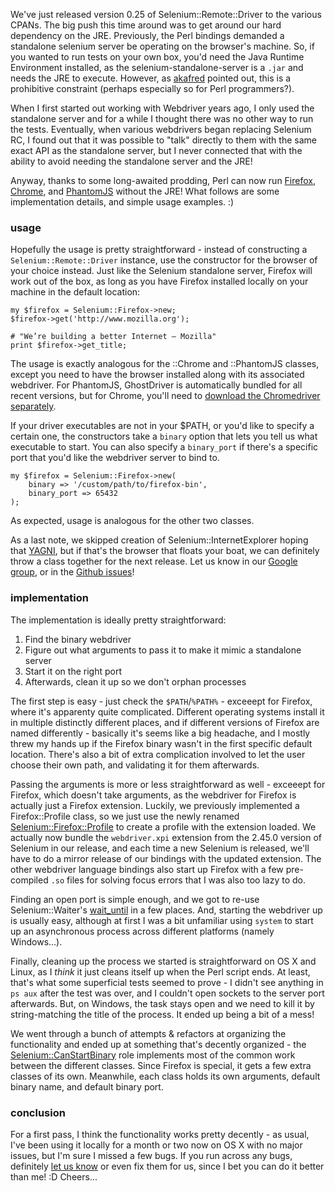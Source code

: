 We've just released version 0.25 of Selenium::Remote::Driver to the
various CPANs. The big push this time around was to get around our
hard dependency on the JRE. Previously, the Perl bindings demanded a
standalone selenium server be operating on the browser's machine. So,
if you wanted to run tests on your own box, you'd need the Java
Runtime Environment installed, as the selenium-standalone-server is a
`.jar` and needs the JRE to execute. However, as [akafred][] pointed
out, this is a prohibitive constraint (perhaps especially so for Perl
programmers?).

When I first started out working with Webdriver years ago, I only used
the standalone server and for a while I thought there was no other way
to run the tests. Eventually, when various webdrivers began replacing
Selenium RC, I found out that it was possible to "talk" directly to
them with the same exact API as the standalone server, but I never
connected that with the ability to avoid needing the standalone server
and the JRE!

Anyway, thanks to some long-awaited prodding, Perl can now run
[Firefox][], [Chrome][], and [PhantomJS][] without the JRE! What follows are
some implementation details, and simple usage examples. :)

[akafred]: https://github.com/gempesaw/Selenium-Remote-Driver/pull/189
[Firefox]: https://metacpan.org/pod/Selenium::Firefox
[Chrome]: https://metacpan.org/pod/Selenium::Chrome
[PhantomJS]: https://metacpan.org/pod/Selenium::PhantomJS

### usage

Hopefully the usage is pretty straightforward - instead of
constructing a `Selenium::Remote::Driver` instance, use the
constructor for the browser of your choice instead. Just like the
Selenium standalone server, Firefox will work out of the box, as long
as you have Firefox installed locally on your machine in the default
location:

    my $firefox = Selenium::Firefox->new;
    $firefox->get('http://www.mozilla.org');

    # "We’re building a better Internet — Mozilla"
    print $firefox->get_title;

The usage is exactly analogous for the ::Chrome and ::PhantomJS
classes, except you need to have the browser installed along with its
associated webdriver. For PhantomJS, GhostDriver is automatically
bundled for all recent versions, but for Chrome, you'll need to
[download the Chromedriver separately][].

[download the Chromedriver separately]: https://sites.google.com/a/chromium.org/chromedriver/downloads

If your driver executables are not in your $PATH, or you'd like to
specify a certain one, the constructors take a `binary` option that
lets you tell us what executable to start. You can also specify a
`binary_port` if there's a specific port that you'd like the webdriver
server to bind to.

    my $firefox = Selenium::Firefox->new(
        binary => '/custom/path/to/firefox-bin',
        binary_port => 65432
    );

As expected, usage is analogous for the other two classes.

As a last note, we skipped creation of Selenium::InternetExplorer
hoping that [YAGNI][], but if that's the browser that floats your boat,
we can definitely throw a class together for the next release. Let us
know in our [Google group][], or in the [Github issues][]!

[YAGNI]: https://www.google.com/search?q=yagni
[Google group]: https://groups.google.com/forum/#!forum/selenium-remote-driver
[Github issues]: https://github.com/gempesaw/Selenium-Remote-Driver/issues

### implementation

The implementation is ideally pretty straightforward:

1. Find the binary webdriver
2. Figure out what arguments to pass it to make it mimic a standalone
server
3. Start it on the right port
4. Afterwards, clean it up so we don't orphan processes

The first step is easy - just check the `$PATH`/`%PATH%` - exceeept
for Firefox, where it's apparenty quite complicated. Different
operating systems install it in multiple distinctly different places,
and if different versions of Firefox are named differently - basically
it's seems like a big headache, and I mostly threw my hands up if the
Firefox binary wasn't in the first specific default location. There's
also a bit of extra complication involved to let the user choose their
own path, and validating it for them afterwards.

Passing the arguments is more or less straightforward as well -
exceeept for Firefox, which doesn't take arguments, as the webdriver
for Firefox is actually just a Firefox extension. Luckily, we
previously implemented a Firefox::Profile class, so we just use the
newly renamed [Selenium::Firefox::Profile][] to create a profile with
the extension loaded. We actually now bundle the `webdriver.xpi`
extension from the 2.45.0 version of Selenium in our release, and each
time a new Selenium is released, we'll have to do a mirror release of
our bindings with the updated extension. The other webdriver language
bindings also start up Firefox with a few pre-compiled `.so` files for
solving focus errors that I was also too lazy to do.

Finding an open port is simple enough, and we got to re-use
Selenium::Waiter's [wait_until][] in a few places.  And, starting the
webdriver up is usually easy, although at first I was a bit unfamiliar
using `system` to start up an asynchronous process across different
platforms (namely Windows...).

Finally, cleaning up the process we started is straightforward on OS X
and Linux, as I _think_ it just cleans itself up when the Perl script
ends. At least, that's what some superficial tests seemed to prove - I
didn't see anything in `ps aux` after the test was over, and I
couldn't open sockets to the server port afterwards. But, on Windows,
the task stays open and we need to kill it by string-matching the
title of the process. It ended up being a bit of a mess!

We went through a bunch of attempts & refactors at organizing the
functionality and ended up at something that's decently organized -
the [Selenium::CanStartBinary][] role implements most of the common work
between the different classes. Since Firefox is special, it gets a few
extra classes of its own. Meanwhile, each class holds its own
arguments, default binary name, and default binary port.

[wait_until]: https://metacpan.org/pod/Selenium::Waiter#wait_until
[Selenium::Firefox::Profile]: https://metacpan.org/pod/Selenium::Firefox::Profile
[Selenium::CanStartBinary]: https://metacpan.org/pod/Selenium::CanStartBinary

### conclusion

For a first pass, I think the functionality works pretty decently - as
usual, I've been using it locally for a month or two now on OS X with
no major issues, but I'm sure I missed a few bugs. If you run across
any bugs, definitely [let us know][] or even fix them for us, since I
bet you can do it better than me! :D Cheers...

[let us know]: https://github.com/gempesaw/Selenium-Remote-Driver/issues
